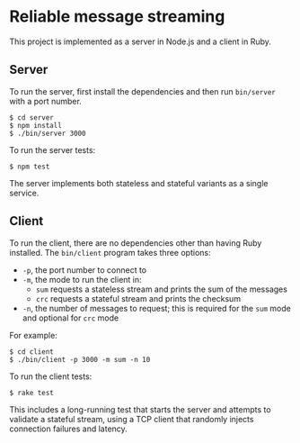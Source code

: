 # Reliable message streaming

This project is implemented as a server in Node.js and a client in Ruby.


## Server

To run the server, first install the dependencies and then run `bin/server` with
a port number.

    $ cd server
    $ npm install
    $ ./bin/server 3000

To run the server tests:

    $ npm test

The server implements both stateless and stateful variants as a single service.


## Client

To run the client, there are no dependencies other than having Ruby installed.
The `bin/client` program takes three options:

- `-p`, the port number to connect to
- `-m`, the mode to run the client in:
  - `sum` requests a stateless stream and prints the sum of the messages
  - `crc` requests a stateful stream and prints the checksum
- `-n`, the number of messages to request; this is required for the `sum` mode
  and optional for `crc` mode

For example:

    $ cd client
    $ ./bin/client -p 3000 -m sum -n 10

To run the client tests:

    $ rake test

This includes a long-running test that starts the server and attempts to
validate a stateful stream, using a TCP client that randomly injects connection
failures and latency.
